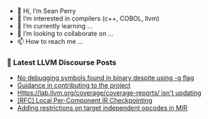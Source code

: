 - 👋 Hi, I’m Sean Perry
- 👀 I’m interested in compilers (c++, COBOL, llvm)
- 🌱 I’m currently learning ...
- 💞️ I’m looking to collaborate on ...
- 📫 How to reach me ...

<!---
s66perry/s66perry is a ✨ special ✨ repository because its `README.md` (this file) appears on your GitHub profile.
You can click the Preview link to take a look at your changes.
--->
### 📕 Latest LLVM Discourse Posts

<!-- DISCOURSE-LLVM:START -->
- [No debugging symbols found in binary despite using -g flag](https://discourse.llvm.org/t/no-debugging-symbols-found-in-binary-despite-using-g-flag/69114#post_7)
- [Guidance in contributing to the project](https://discourse.llvm.org/t/guidance-in-contributing-to-the-project/69008#post_16)
- [Https://lab.llvm.org/coverage/coverage-reports/ isn&#39;t updating](https://discourse.llvm.org/t/https-lab-llvm-org-coverage-coverage-reports-isnt-updating/69130#post_1)
- [[RFC] Local Per-Component IR Checkpointing](https://discourse.llvm.org/t/rfc-local-per-component-ir-checkpointing/69071#post_4)
- [Adding restrictions on target independent opcodes in MIR](https://discourse.llvm.org/t/adding-restrictions-on-target-independent-opcodes-in-mir/68457#post_5)
<!-- DISCOURSE-LLVM:END -->
